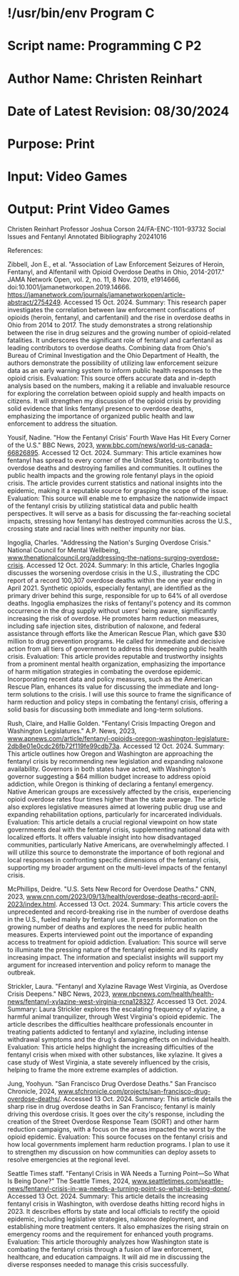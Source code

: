 # !/usr/bin/env Program C
# Script name: Programming C P2
# Author Name: Christen Reinhart
# Date of Latest Revision: 08/30/2024
# Purpose: Print
# Input: Video Games
# Output: Print Video Games


Christen Reinhart
Professor Joshua Corson
24/FA-ENC-1101-93732
Social Issues and Fentanyl Annotated Bibliography
20241016

References:

Zibbell, Jon E., et al. "Association of Law Enforcement Seizures of Heroin, Fentanyl, and Alfentanil with Opioid Overdose Deaths in Ohio, 2014-2017." JAMA Network Open, vol. 2, no. 11, 8 Nov. 2019, e1914666, doi:10.1001/jamanetworkopen.2019.14666. https://jamanetwork.com/journals/jamanetworkopen/article-abstract/2754249. Accessed 15 Oct. 2024.
Summary: This research paper investigates the correlation between law enforcement confiscations of opioids (heroin, fentanyl, and carfentanil) and the rise in overdose deaths in Ohio from 2014 to 2017. The study demonstrates a strong relationship between the rise in drug seizures and the growing number of opioid-related fatalities. It underscores the significant role of fentanyl and carfentanil as leading contributors to overdose deaths. Combining data from Ohio's Bureau of Criminal Investigation and the Ohio Department of Health, the authors demonstrate the possibility of utilizing law enforcement seizure data as an early warning system to inform public health responses to the opioid crisis.
Evaluation: This source offers accurate data and in-depth analysis based on the numbers, making it a reliable and invaluable resource for exploring the correlation between opioid supply and health impacts on citizens. It will strengthen my discussion of the opioid crisis by providing solid evidence that links fentanyl presence to overdose deaths, emphasizing the importance of organized public health and law enforcement to address the situation.

Yousif, Nadine. "How the Fentanyl Crisis' Fourth Wave Has Hit Every Corner of the U.S." BBC News, 2023, www.bbc.com/news/world-us-canada-66826895. Accessed 12 Oct. 2024.
Summary: This article examines how fentanyl has spread to every corner of the United States, contributing to overdose deaths and destroying families and communities. It outlines the public health impacts and the growing role fentanyl plays in the opioid crisis. The article provides current statistics and national insights into the epidemic, making it a reputable source for grasping the scope of the issue.
Evaluation: This source will enable me to emphasize the nationwide impact of the fentanyl crisis by utilizing statistical data and public health perspectives. It will serve as a basis for discussing the far-reaching societal impacts, stressing how fentanyl has destroyed communities across the U.S., crossing state and racial lines with neither impunity nor bias.

Ingoglia, Charles. "Addressing the Nation's Surging Overdose Crisis." National Council for Mental Wellbeing, www.thenationalcouncil.org/addressing-the-nations-surging-overdose-crisis. Accessed 12 Oct. 2024.
Summary: In this article, Charles Ingoglia discusses the worsening overdose crisis in the U.S., illustrating the CDC report of a record 100,307 overdose deaths within the one year ending in April 2021. Synthetic opioids, especially fentanyl, are identified as the primary driver behind this surge, responsible for up to 64% of all overdose deaths. Ingoglia emphasizes the risks of fentanyl's potency and its common occurrence in the drug supply without users' being aware, significantly increasing the risk of overdose. He promotes harm reduction measures, including safe injection sites, distribution of naloxone, and federal assistance through efforts like the American Rescue Plan, which gave $30 million to drug prevention programs. He called for immediate and decisive action from all tiers of government to address this deepening public health crisis.
Evaluation: This article provides reputable and trustworthy insights from a prominent mental health organization, emphasizing the importance of harm mitigation strategies in combating the overdose epidemic. Incorporating recent data and policy measures, such as the American Rescue Plan, enhances its value for discussing the immediate and long-term solutions to the crisis. I will use this source to frame the significance of harm reduction and policy steps in combating the fentanyl crisis, offering a solid basis for discussing both immediate and long-term solutions.

Rush, Claire, and Hallie Golden. "Fentanyl Crisis Impacting Oregon and Washington Legislatures." A.P. News, 2023, www.apnews.com/article/fentanyl-opioids-oregon-washington-legislature-2db8e01e0cdc26fb72f119fe99cdb73a. Accessed 12 Oct. 2024.
Summary: This article outlines how Oregon and Washington are approaching the fentanyl crisis by recommending new legislation and expanding naloxone availability. Governors in both states have acted, with Washington's governor suggesting a $64 million budget increase to address opioid addiction, while Oregon is thinking of declaring a fentanyl emergency. Native American groups are excessively affected by the crisis, experiencing opioid overdose rates four times higher than the state average. The article also explores legislative measures aimed at lowering public drug use and expanding rehabilitation options, particularly for incarcerated individuals.
Evaluation: This article details a crucial regional viewpoint on how state governments deal with the fentanyl crisis, supplementing national data with localized efforts. It offers valuable insight into how disadvantaged communities, particularly Native Americans, are overwhelmingly affected. I will utilize this source to demonstrate the importance of both regional and local responses in confronting specific dimensions of the fentanyl crisis, supporting my broader argument on the multi-level impacts of the fentanyl crisis.

McPhillips, Deidre. "U.S. Sets New Record for Overdose Deaths." CNN, 2023, www.cnn.com/2023/09/13/health/overdose-deaths-record-april-2023/index.html. Accessed 13 Oct. 2024.
Summary: This article covers the unprecedented and record-breaking rise in the number of overdose deaths in the U.S., fueled mainly by fentanyl use. It presents information on the growing number of deaths and explores the need for public health measures. Experts interviewed point out the importance of expanding access to treatment for opioid addiction.
Evaluation: This source will serve to illuminate the pressing nature of the fentanyl epidemic and its rapidly increasing impact. The information and specialist insights will support my argument for increased intervention and policy reform to manage the outbreak.

Strickler, Laura. "Fentanyl and Xylazine Ravage West Virginia, as Overdose Crisis Deepens." NBC News, 2023, www.nbcnews.com/health/health-news/fentanyl-xylazine-west-virginia-rcna128327. Accessed 13 Oct. 2024.
Summary: Laura Strickler explores the escalating frequency of xylazine, a harmful animal tranquilizer, through West Virginia's opioid epidemic. The article describes the difficulties healthcare professionals encounter in treating patients addicted to fentanyl and xylazine, including intense withdrawal symptoms and the drug's damaging effects on individual health.
Evaluation: This article helps highlight the increasing difficulties of the fentanyl crisis when mixed with other substances, like xylazine. It gives a case study of West Virginia, a state severely influenced by the crisis, helping to frame the more extreme examples of addiction.

Jung, Yoohyun. "San Francisco Drug Overdose Deaths." San Francisco Chronicle, 2024, www.sfchronicle.com/projects/san-francisco-drug-overdose-deaths/. Accessed 13 Oct. 2024.
Summary: This article details the sharp rise in drug overdose deaths in San Francisco; fentanyl is mainly driving this overdose crisis. It goes over the city's response, including the creation of the Street Overdose Response Team (SORT) and other harm reduction campaigns, with a focus on the areas impacted the worst by the opioid epidemic.
Evaluation: This source focuses on the fentanyl crisis and how local governments implement harm reduction programs. I plan to use it to strengthen my discussion on how communities can deploy assets to resolve emergencies at the regional level.

Seattle Times staff. "Fentanyl Crisis in WA Needs a Turning Point—So What Is Being Done?" The Seattle Times, 2024, www.seattletimes.com/seattle-news/fentanyl-crisis-in-wa-needs-a-turning-point-so-what-is-being-done/. Accessed 13 Oct. 2024.
Summary: This article details the increasing fentanyl crisis in Washington, with overdose deaths hitting record highs in 2023. It describes efforts by state and local officials to rectify the opioid epidemic, including legislative strategies, naloxone deployment, and establishing more treatment centers. It also emphasizes the rising strain on emergency rooms and the requirement for enhanced youth programs.
Evaluation: This article thoroughly analyzes how Washington state is combating the fentanyl crisis through a fusion of law enforcement, healthcare, and education campaigns. It will aid me in discussing the diverse responses needed to manage this crisis successfully.
